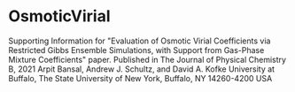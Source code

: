 # OsmoticVirial

Supporting Information for "Evaluation of Osmotic Virial Coefficients via Restricted Gibbs Ensemble Simulations, with Support from Gas-Phase Mixture Coefficients" paper.
Published in The Journal of Physical Chemistry B, 2021
Arpit Bansal, Andrew J. Schultz, and David A. Kofke
University at Buffalo, The State University of New York, Buffalo, NY 14260-4200 USA
